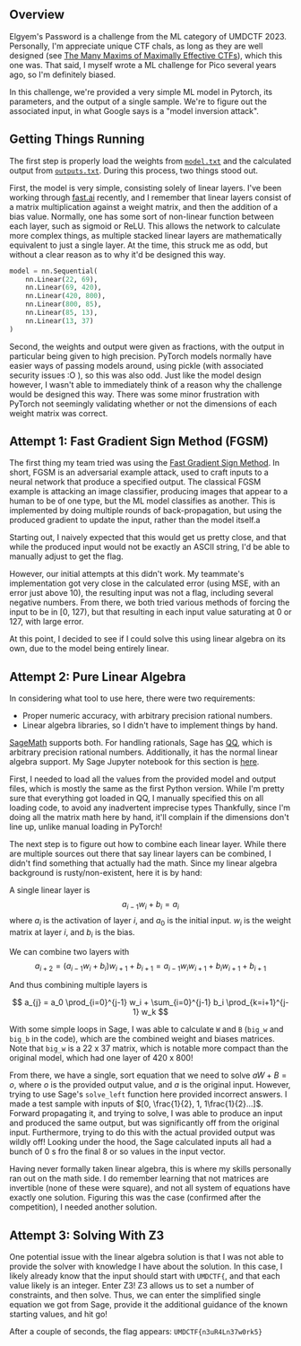 ## Overview
Elgyem's Password is a challenge from the ML category of UMDCTF 2023.
Personally, I'm appreciate unique CTF chals, as long as they are well designed (see [The Many Maxims of Maximally Effective CTFs](https://web.archive.org/web/20220702025238/http://54.212.176.14/maxims.html)), which this one was.
That said, I myself wrote a ML challenge for Pico several years ago, so I'm definitely biased.

In this challenge, we're provided a very simple ML model in Pytorch, its parameters, and the output of a single sample.
We're to figure out the associated input, in what Google says is a "model inversion attack".

## Getting Things Running
The first step is properly load the weights from [`model.txt`](model.txt) and the calculated output from [`outputs.txt`](outputs.txt).
During this process, two things stood out.

First, the model is very simple, consisting solely of linear layers.
I've been working through [fast.ai](fast.ai) recently, and I remember that linear layers consist of a matrix multiplication against a weight matrix, and then the addition of a bias value.
Normally, one has some sort of non-linear function between each layer, such as sigmoid or ReLU.
This allows the network to calculate more complex things, as multiple stacked linear layers are mathematically equivalent to just a single layer.
At the time, this struck me as odd, but without a clear reason as to why it'd be designed this way.

```python
model = nn.Sequential(
    nn.Linear(22, 69),
    nn.Linear(69, 420),
    nn.Linear(420, 800),
    nn.Linear(800, 85),
    nn.Linear(85, 13),
    nn.Linear(13, 37)
)
```

Second, the weights and output were given as fractions, with the output in particular being given to high precision.
PyTorch models normally have easier ways of passing models around, using pickle (with associated security issues :O ), so this was also odd.
Just like the model design however, I wasn't able to immediately think of a reason why the challenge would be designed this way.
There was some minor frustration with PyTorch not seemingly validating whether or not the dimensions of each weight matrix was correct.

## Attempt 1: Fast Gradient Sign Method (FGSM)
The first thing my team tried was using the [Fast Gradient Sign Method](https://pytorch.org/tutorials/beginner/fgsm_tutorial.html).
In short, FGSM is an adversarial example attack, used to craft inputs to a neural network that produce a specified output.
The classical FGSM example is attacking an image classifier, producing images that appear to a human to be of one type, but the ML model classifies as another.
This is implemented by doing multiple rounds of back-propagation, but using the produced gradient to update the input, rather than the model itself.a

Starting out, I naively expected that this would get us pretty close, and that while the produced input would not be exactly an ASCII string, I'd be able to manually adjust to get the flag.

However, our initial attempts at this didn't work. My teammate's implementation got very close in the calculated error (using MSE, with an error just above 10), the resulting input was not a flag, including several negative numbers.
From there, we both tried various methods of forcing the input to be in [0, 127), but that resulting in each input value saturating at 0 or 127, with large error.

At this point, I decided to see if I could solve this using linear algebra on its own, due to the model being entirely linear.

## Attempt 2: Pure Linear Algebra
In considering what tool to use here, there were two requirements:
- Proper numeric accuracy, with arbitrary precision rational numbers.
- Linear algebra libraries, so I didn't have to implement things by hand.

[SageMath](https://www.sagemath.org/) supports both.  For handling rationals, Sage has [QQ](https://doc.sagemath.org/html/en/reference/rings_standard/sage/rings/rational_field.html), which is arbitrary precision rational numbers.
Additionally, it has the normal linear algebra support.
My Sage Jupyter notebook for this section is [here](https://doc.sagemath.org/html/en/reference/rings_standard/sage/rings/rational_field.html).

First, I needed to load all the values from the provided model and output files, which is mostly the same as the first Python version.
While I'm pretty sure that everything got loaded in QQ, I manually specified this on all loading code, to avoid any inadvertent imprecise types
Thankfully, since I'm doing all the matrix math here by hand, it'll complain if the dimensions don't line up, unlike manual loading in PyTorch!

The next step is to figure out how to combine each linear layer.
While there are multiple sources out there that say linear layers can be combined, I didn't find something that actually had the math.
Since my linear algebra background is rusty/non-existent, here it is by hand:

A single linear layer is 
$$
a_{i-1} w_i + b_i = a_i
$$
where $a_i$ is the activation of layer $i$, and $a_0$ is the initial input. $w_i$ is the weight matrix at layer $i$, and $b_i$ is the bias.

We can combine two layers with
$$
a_{i+2} = (a_{i-1} w_i + b_i) w_{i+1} + b_{i+1} = a_{i-1} w_i w_{i+1} + b_i w_{i+1} + b_{i+1}
$$

And thus combining multiple layers is

$$
a_{j} = a_0 \prod_{i=0}^{j-1} w_i    + \sum_{i=0}^{j-1} b_i \prod_{k=i+1}^{j-1} w_k
$$

With some simple loops in Sage, I was able to calculate `W` and `B` (`big_w` and `big_b` in the code), which are the combined weight and biases matrices.
Note that `big_w` is a 22 x 37 matrix, which is notable more compact than the original model, which had one layer of 420 x 800!

From there, we have a single, sort equation that we need to solve $aW + B = o$, where $o$ is the provided output value, and $a$ is the original input.
However, trying to use Sage's `solve_left` function here provided incorrect answers. I made a test sample with inputs of $[0, \frac{1}{2}, 1, 1\frac{1}{2}...]$.
Forward propagating it, and trying to solve, I was able to produce an input and produced the same output, but was significantly off from the original input.
Furthermore, trying to do this with the actual provided output was wildly off!
Looking under the hood, the Sage calculated inputs all had a bunch of $0$ s fro the final 8 or so values in the input vector.


Having never formally taken linear algebra, this is where my skills personally ran out on the math side.
I do remember learning that not matrices are invertible (none of these were square), and not all system of equations have exactly one solution.
Figuring this was the case (confirmed after the competition), I needed another solution.

## Attempt 3: Solving With Z3
One potential issue with the linear algebra solution is that I was not able to provide the solver with knowledge I have about the solution.
In this case, I likely already know that the input should start with `UMDCTF{`, and that each value likely is an integer.
Enter Z3! 
Z3 allows us to set a number of constraints, and then solve.  Thus, we can enter the simplified single equation we got from Sage, provide it the additional guidance of the known starting values, and hit go!

After a couple of seconds, the flag appears: `UMDCTF{n3uR4Ln37w0rk5}`
